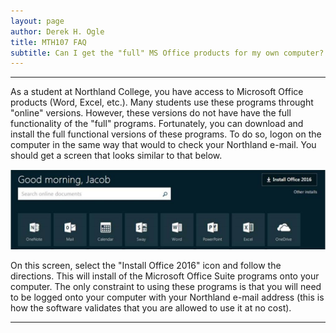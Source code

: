 ```yaml
---
layout: page
author: Derek H. Ogle
title: MTH107 FAQ
subtitle: Can I get the "full" MS Office products for my own computer?
---
```


----

As a student at Northland College, you have access to Microsoft Office products (Word, Excel, etc.). Many students use these programs throught "online" versions. However, these versions do not have have the full functionality of the "full" programs. Fortunately, you can download and install the full functional versions of these programs. To do so, logon on the computer in the same way that would to check your Northland e-mail. You should get a screen that looks similar to that below.

![alt text](Figs/getMSOffice.JPG)

On this screen, select the "Install Office 2016" icon and follow the directions. This will install of the Microsoft Office Suite programs onto your computer. The only constraint to using these programs is that you will need to be logged onto your computer with your Northland e-mail address (this is how the software validates that you are allowed to use it at no cost).

----
